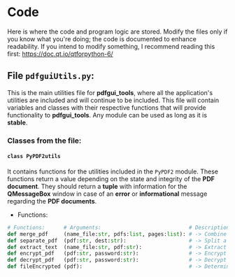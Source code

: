 # Code

Here is where the code and program logic are stored. Modify the files only if you know what you're doing; the code is documented to enhance readability. If you intend to modify something, I recommend reading this first: https://doc.qt.io/qtforpython-6/

## File `pdfguiUtils.py`: 
This is the main utilities file for **pdfgui_tools**, where all the application's utilities are included and will continue to be included. This file will contain variables and classes with their respective functions that will provide functionality to **pdfgui_tools**. Any module can be used as long as it is **stable**.

### Classes from the file:

#### `class PyPDF2utils`
It contains functions for the utilities included in the `PyPDF2` module. These functions return a value depending on the state and integrity of the **PDF document**. They should return a **tuple** with information for the **QMessageBox** window in case of an **error** or **informational** message regarding the **PDF documents**.

- Functions:
```python
# Functions:      # Arguments:                            # Description:
def merge_pdf     (name_file:str, pdfs:list, pages:list): # -> Combine the PDFs from the list.
def separate_pdf  (pdf:str, dest:str):                    # -> Split a PDF document into multiple parts, which are saved in a directory.
def extract_text  (name_file:str, pdf:str):               # -> Extract the text from a PDF per page.
def encrypt_pdf   (pdf:str, password:str):                # -> Encrypt a PDF
def decrypt_pdf   (pdf:str, password:str):                # -> Decrypt a PDF
def fileEncrypted (pdf):                                  # -> Determines if a file is encrypted, to prevent importing the PyPDF2 module twice.
```
